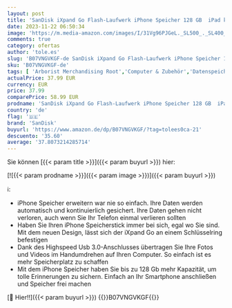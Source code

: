 ```yaml
---
layout: post
title: 'SanDisk iXpand Go Flash-Laufwerk iPhone Speicher 128 GB  iPad kompatibel  automatisches Backup  Schlüsselanhänger-Funktion  USB 3.0  iXpand App   Schwarz'
date: 2023-11-22 06:50:34
image: 'https://m.media-amazon.com/images/I/31Vg96PJGeL._SL500_._SL400_.jpg'
comments: true
category: ofertas
author: 'tole.es'
slug: 'B07VNGVKGF-de SanDisk iXpand Go Flash-Laufwerk iPhone Speicher 128 GB...'
sku: 'B07VNGVKGF-de'
tags: [ 'Arborist Merchandising Root','Computer & Zubehör','Datenspeicher','Externe Datenspeicher','IT-Zubehör','Mengenrabatte auf ausgewählte Produkte','Self Service','Special Features Stores','Stores','USB-Sticks','e26659c6-d1cd-45cb-800b-2f9b432b8572_0','e26659c6-d1cd-45cb-800b-2f9b432b8572_8801','sandisk','🇩🇪', ]
actualPrice: 37.99 EUR
currency: EUR
price: 37.99
comparePrice: 58.99 EUR
prodname: 'SanDisk iXpand Go Flash-Laufwerk iPhone Speicher 128 GB  iPad kompatibel  automatisches Backup  Schlüsselanhänger-Funktion  USB 3.0  iXpand App   Schwarz'
country: 'de'
flag: '🇩🇪'
brand: 'SanDisk'
buyurl: 'https://www.amazon.de/dp/B07VNGVKGF/?tag=tolees0ca-21'
descuento: '35.60'
average: '37.8073214285714'
---
```


Sie können [{{< param title >}}]({{< param buyurl >}}) hier:

[![{{< param prodname >}}]({{< param image >}})]({{< param buyurl >}})

ℹ️:

- iPhone Speicher erweitern war nie so einfach. Ihre Daten werden automatisch und kontinuierlich gesichert. Ihre Daten gehen nicht verloren, auch wenn Sie Ihr Telefon einmal verlieren sollten
- Haben Sie Ihren iPhone Speicherstick immer bei sich, egal wo Sie sind. Mit dem neuen Design, lässt sich der iXpand Go an einem Schlüsselring befestigen
- Dank des Highspeed Usb 3.0-Anschlusses übertragen Sie Ihre Fotos und Videos im Handumdrehen auf Ihren Computer. So einfach ist es mehr Speicherplatz zu schaffen
- Mit dem iPhone Speicher haben Sie bis zu 128 Gb mehr Kapazität, um tolle Erinnerungen zu sichern. Einfach an Ihr Smartphone anschließen und Speicher frei machen

[🛒 Hier!!]({{< param buyurl >}})
{{<world>}}B07VNGVKGF{{</world>}}
